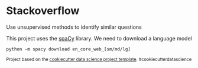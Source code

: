 Stackoverflow
==============================

Use unsupervised methods to identify similar questions

This project uses the [spaCy](https://spacy.io/usage) library. We need to download a language model

```
python -m spacy download en_core_web_[sm/md/lg]
```

<p><small>Project based on the <a target="_blank" href="https://drivendata.github.io/cookiecutter-data-science/">cookiecutter data science project template</a>. #cookiecutterdatascience</small></p>
